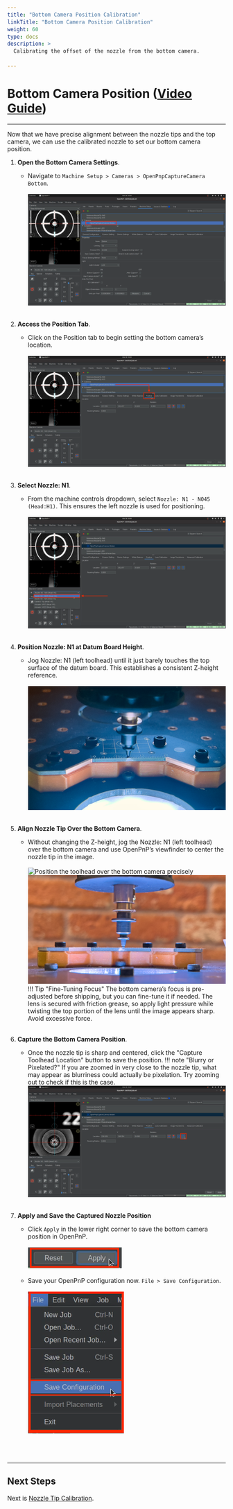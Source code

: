 ```yaml
---
title: "Bottom Camera Position Calibration"
linkTitle: "Bottom Camera Position Calibration"
weight: 60
type: docs
description: >
  Calibrating the offset of the nozzle from the bottom camera.

---
```



# Bottom Camera Position ([Video Guide](https://youtu.be/h3mtEQfGMlM?si=uyDBUttihPh80EQv&t=1580))

---

Now that we have precise alignment between the nozzle tips and the top camera, we can use the calibrated nozzle to set our bottom camera position.

1. **Open the Bottom Camera Settings**.
    * Navigate to `Machine Setup > Cameras > OpenPnpCaptureCamera Bottom`.<br/><br/>
     ![Select the bottom camera](images/01-navigate-to-bottom-camera-settings.webp)
<br/><br/>

2. **Access the Position Tab**.
    * Click on the Position tab to begin setting the bottom camera’s location.<br/><br/>
     ![Select the position tab](images/02-bottom-cam-position-tab.webp)
<br/><br/>

3. **Select Nozzle: N1**.
    * From the machine controls dropdown, select `Nozzle: N1 - N045 (Head:H1)`. This ensures the left nozzle is used for positioning.<br/><br/>
     ![Select nozzle from machine control dropdown](images/03-select-nozzle-n1-from-machine-controls.webp)
<br/><br/>

4. **Position Nozzle: N1 at Datum Board Height**.
    * Jog Nozzle: N1 (left toolhead) until it just barely touches the top surface of the datum board. This establishes a consistent Z-height reference.<br/><br/>
     ![Position the toolhead over the bottom camera](../2-connect-to-machine/images/25-touch-nozzle-to-datum-board.webp)
<br/><br/>

5. **Align Nozzle Tip Over the Bottom Camera**.
    * Without changing the Z-height, jog the Nozzle: N1 (left toolhead) over the bottom camera and use OpenPnP’s viewfinder to center the nozzle tip in the image.<br/><br/>
     ![Position the toolhead over the bottom camera precisely](../2-connect-to-machine/images/26-touch-datum-board-and-bring-over-bottom-cam-gif.gif)
     ![Position the toolhead over the bottom camera precisely](../2-connect-to-machine/images/27-center-nozzle-tip-over-bottom-camera.webp)
    !!! Tip "Fine-Tuning Focus"
        The bottom camera’s focus is pre-adjusted before shipping, but you can fine-tune it if needed. The lens is secured with friction grease, so apply light pressure while twisting the top portion of the lens until the image appears sharp. Avoid excessive force.
<br/><br/>

6. **Capture the Bottom Camera Position**.
    * Once the nozzle tip is sharp and centered, click the "Capture Toolhead Location" button to save the position.
    !!! note "Blurry or Pixelated?"
        If you are zoomed in very close to the nozzle tip, what may appear as blurriness could actually be pixelation. Try zooming out to check if this is the case.
     ![Store the camera location](images/04-capture-bottom-camera-position.webp)
<br/><br/>

7. **Apply and Save the Captured Nozzle Position**
    * Click `Apply` in the lower right corner to save the bottom camera position in OpenPnP.<br/><br/>
     ![Save the camera location](../2-connect-to-machine/images/apply-button.webp)<br/><br/>
    * Save your OpenPnP configuration now. `File > Save Configuration`.<br/><br/>
      ![Save your config now](../2-connect-to-machine/images/save-config.webp)<br/><br/>
<br/><br/>

---

## Next Steps

Next is [Nozzle Tip Calibration](../8-nozzle-tip-calibration/nozzle-tip-calibration.md).
